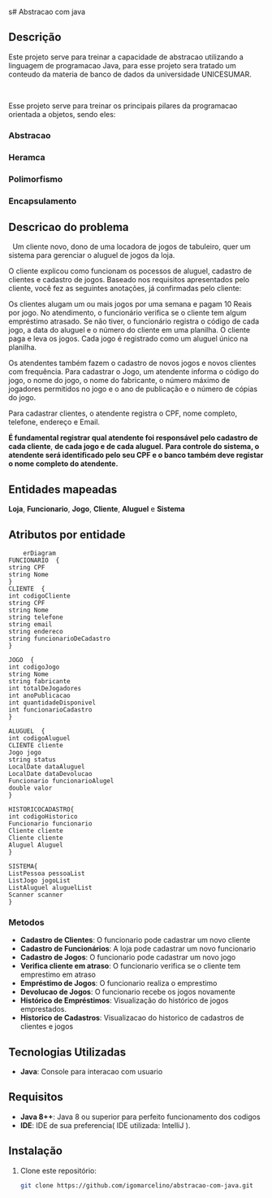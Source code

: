 s# Abstracao com java

## Descrição
Este projeto serve para treinar a capacidade de abstracao utilizando a linguagem de programacao Java, para esse projeto sera tratado um conteudo da materia de banco de dados da universidade UNICESUMAR.

&nbsp;

Esse projeto serve para treinar os principais pilares da programacao orientada a objetos, sendo eles:

### Abstracao
### Heramca
### Polimorfismo
### Encapsulamento

## Descricao do problema

&nbsp;
Um cliente novo, dono de uma locadora de jogos de tabuleiro, quer um sistema para gerenciar o aluguel de jogos da loja.

O cliente explicou como funcionam os pocessos de aluguel, cadastro de clientes e cadastro de jogos. Baseado nos requisitos apresentados pelo cliente, você fez as seguintes anotações, já confirmadas pelo cliente:

Os clientes alugam um ou mais jogos por uma semana e pagam 10 Reais por jogo. No atendimento, o funcionário verifica se o cliente tem algum empréstimo atrasado. Se não tiver, o funcionário registra o código de cada jogo, a data do aluguel e o número do cliente em uma planilha. O cliente paga e leva os jogos. Cada jogo é registrado como um aluguel único na planilha.

Os atendentes também fazem o cadastro de novos jogos e novos clientes com frequência. Para cadastrar o Jogo, um atendente informa o código do jogo, o nome do jogo, o nome do fabricante, o número máximo de jogadores permitidos no jogo e o ano de publicação e o número de cópias do jogo.

Para cadastrar clientes, o atendente registra o CPF, nome completo, telefone, endereço e Email.

**É fundamental registrar qual atendente foi responsável pelo cadastro de cada cliente**, **de cada jogo e de cada aluguel.** **Para controle do sistema, o atendente será identificado pelo seu CPF e o banco também deve registar o nome completo do atendente.**

## Entidades mapeadas

**Loja**, **Funcionario**, **Jogo**, **Cliente**, **Aluguel** e **Sistema**
## Atributos por entidade

```mermaid
	erDiagram
FUNCIONARIO  {
string CPF
string Nome
}
CLIENTE  {
int codigoCliente
string CPF
string Nome
string telefone
string email
string endereco
string funcionarioDeCadastro
}
  
JOGO  {
int codigoJogo
string Nome
string fabricante
int totalDeJogadores
int anoPublicacao
int quantidadeDisponivel
int funcionarioCadastro
}

ALUGUEL  {
int codigoAluguel
CLIENTE cliente
Jogo jogo
string status
LocalDate dataAluguel
LocalDate dataDevolucao
Funcionario funcionarioAlugel
double valor
}

HISTORICOCADASTRO{
int codigoHistorico
Funcionario funcionario
Cliente cliente
Cliente cliente
Aluguel Aluguel
}

SISTEMA{
ListPessoa pessoaList
ListJogo jogoList
ListAluguel aluguelList
Scanner scanner
}

```

### Metodos

- **Cadastro de Clientes**: O funcionario pode cadastrar um novo cliente
- **Cadastro de Funcionários**: A loja pode cadastrar um novo funcionario
- **Cadastro de Jogos**: O funcionario pode cadastrar um novo jogo
- **Verifica cliente em atraso**: O funcionario verifica se o cliente tem emprestimo em atraso
- **Empréstimo de Jogos**: O funcionario realiza o emprestimo
- **Devolucao de Jogos**: O funcionario recebe os jogos novamente
- **Histórico de Empréstimos**: Visualização do histórico de jogos emprestados.
- **Historico de Cadastros**: Visualizacao do historico de cadastros de clientes e jogos

## Tecnologias Utilizadas

- **Java**: Console para interacao com usuario

## Requisitos

- **Java 8++**: Java 8 ou superior para perfeito funcionamento dos codigos
- **IDE**: IDE de sua preferencia( IDE utilizada: IntelliJ ).

## Instalação

1. Clone este repositório:
   ```bash
   git clone https://github.com/igomarcelino/abstracao-com-java.git

